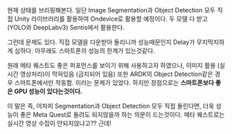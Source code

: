 현재 상태를 브리핑해본다.
일단 Image Segmentation과 Object Detection 모두 직접 Unity 라이브러리를 활용하여 Ondevice로 활용할 예정이다. 두 모델 다 받고 (YOLO와 DeepLabv3) Sentis에서 활용한다.

그런데 문제도 있다.
직접 모델을 다운받아 돌리니까 성능때문인지 Delay가 무지막지하게 심하다.
아무래도 스마트폰의 성능의 한계가 있는것같다.

원래 메타 퀘스트도 좋은 퍼포먼스를 보이기 위해 사용하고자 하였으나, 
이미지 활용 (실시간 영상처리)이 막혀있음 (금지되어 있음)
또한 ARDK의 Object Detection같은 경우 스마트폰에서만 작동함. 이러는 문제가 있었다.
하지만 장점으로는 **스마트폰보다 좋은 GPU 성능이 있다는것이다.**

이 말은 즉, 어차피 Segmentation과 Object Detection 모두 직접 돌린다면, 더욱 성능이 좋은 Meta Quest로 돌려도 되지않을까 하는 의문이 드는것이다.
메타 퀘스트로는 실시간 영상 수집이 안되지않냐고??
근데! 